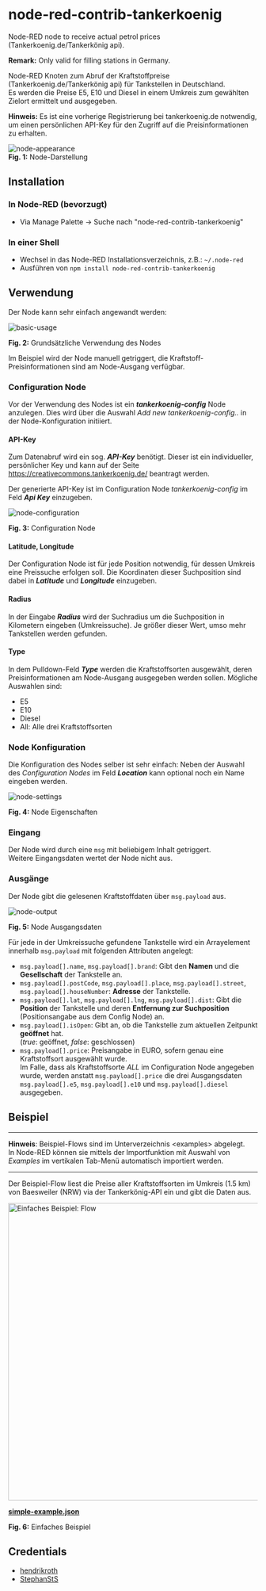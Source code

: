# node-red-contrib-tankerkoenig
Node-RED node to receive actual petrol prices (Tankerkoenig.de/Tankerkönig api).

**Remark:** Only valid for filling stations in Germany.

Node-RED Knoten zum Abruf der Kraftstoffpreise (Tankerkoenig.de/Tankerkönig api) für Tankstellen in Deutschland.  
Es werden die Preise E5, E10 und Diesel in einem Umkreis zum gewählten Zielort ermittelt und ausgegeben.

**Hinweis:** Es ist eine vorherige Registrierung bei tankerkoenig.de notwendig, um einen persönlichen API-Key für den Zugriff auf die Preisinformationen zu erhalten.

![node-appearance](assets/node-appearance.png "Node appearance")  
**Fig. 1:** Node-Darstellung

<a name="installation"></a>
## Installation

<a name="installation_in_node-red"></a>
### In Node-RED (bevorzugt)
* Via Manage Palette -> Suche nach "node-red-contrib-tankerkoenig"

<a name="installation_in_a_shell"></a>
### In einer Shell
* Wechsel in das Node-RED Installationsverzeichnis, z.B.: `~/.node-red`
* Ausführen von `npm install node-red-contrib-tankerkoenig`

<a name="usage"></a>
## Verwendung
Der Node kann sehr einfach angewandt werden:

![basic-usage](assets/basic-usage.png "Knotenverwendung")

**Fig. 2:** Grundsätzliche Verwendung des Nodes

Im Beispiel wird der Node manuell getriggert, die Kraftstoff-Preisinformationen sind am Node-Ausgang verfügbar.


### Configuration Node
Vor der Verwendung des Nodes ist ein ***tankerkoenig-config*** Node anzulegen. Dies wird über die Auswahl *Add new tankerkoenig-config..* in der Node-Konfiguration initiiert.

#### API-Key
Zum Datenabruf wird ein sog. ***API-Key*** benötigt. Dieser ist ein individueller, persönlicher Key und kann auf der Seite <https://creativecommons.tankerkoenig.de/> beantragt werden.

Der generierte API-Key ist im Configuration Node *tankerkoenig-config* im Feld ***Api Key*** einzugeben.  

![node-configuration](assets/config-node.png "Configuration Node")

**Fig. 3:** Configuration Node

#### Latitude, Longitude
Der Configuration Node ist für jede Position notwendig, für dessen Umkreis eine Preissuche erfolgen soll. Die Koordinaten dieser Suchposition sind dabei in ***Latitude*** und ***Longitude*** einzugeben.  

#### Radius
In der Eingabe ***Radius*** wird der Suchradius um die Suchposition in Kilometern eingeben (Umkreissuche). Je größer dieser Wert, umso mehr Tankstellen werden gefunden.  

#### Type
In dem Pulldown-Feld ***Type*** werden die Kraftstoffsorten ausgewählt, deren Preisinformationen am Node-Ausgang ausgegeben werden sollen. Mögliche Auswahlen sind:
- E5
- E10
- Diesel
- All: Alle drei Kraftstoffsorten


<a name="node_configuration"></a>
### Node Konfiguration
Die Konfiguration des Nodes selber ist sehr einfach: Neben der Auswahl des *Configuration Nodes* im Feld ***Location*** kann optional noch ein Name eingeben werden.

![node-settings](assets/node-settings.png "Node Eigenschaften")

**Fig. 4:** Node Eigenschaften


### Eingang
Der Node wird durch eine `msg` mit beliebigem Inhalt getriggert.  
Weitere Eingangsdaten wertet der Node nicht aus.

### Ausgänge
Der Node gibt die gelesenen Kraftstoffdaten über `msg.payload` aus.

![node-output](assets/node-output.png "Node Ausgangsdaten")

**Fig. 5:** Node Ausgangsdaten

Für jede in der Umkreissuche gefundene Tankstelle wird ein Arrayelement innerhalb `msg.payload` mit folgenden Attributen angelegt:
- `msg.payload[].name`, `msg.payload[].brand`: Gibt den **Namen** und die **Gesellschaft** der Tankstelle an.
- `msg.payload[].postCode`, `msg.payload[].place`, `msg.payload[].street`, `msg.payload[].houseNumber`: **Adresse** der Tankstelle.
- `msg.payload[].lat`, `msg.payload[].lng`, `msg.payload[].dist`: Gibt die **Position** der Tankstelle und deren **Entfernung zur Suchposition** (Positionsangabe aus dem Config Node) an.
- `msg.payload[].isOpen`: Gibt an, ob die Tankstelle zum aktuellen Zeitpunkt **geöffnet** hat.  
  (*true*: geöffnet, *false*: geschlossen)
- `msg.payload[].price`: Preisangabe in EURO, sofern genau eine Kraftstoffsort ausgewählt wurde.  
   Im Falle, dass als Kraftstoffsorte *ALL* im Configuration Node angegeben wurde, werden anstatt `msg.payload[].price` die drei Ausgangsdaten `msg.payload[].e5`, `msg.payload[].e10` und `msg.payload[].diesel` ausgegeben.

## Beispiel
***
**Hinweis**: Beispiel-Flows sind im Unterverzeichnis <examples\> abgelegt.  
In Node-RED können sie mittels der Importfunktion mit Auswahl von *Examples* im vertikalen Tab-Menü automatisch importiert werden.
***

Der Beispiel-Flow liest die Preise aller Kraftstoffsorten im Umkreis (1.5 km) von Baesweiler (NRW) via der Tankerkönig-API ein und gibt die Daten aus.

<img src="assets/simple-example.png" title="Einfaches Beispiel: Flow" width="600" />

[**simple-example.json**](examples/simple-example.json)  

**Fig. 6:** Einfaches Beispiel

## Credentials
- [hendrikroth](https://github.com/HendrikRoth)
- [StephanStS](https://github.com/StephanStS)
